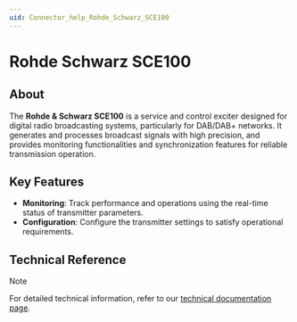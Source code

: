```yaml
---
uid: Connector_help_Rohde_Schwarz_SCE100
---
```


# Rohde Schwarz SCE100

## About

The **Rohde & Schwarz SCE100** is a service and control exciter designed for digital radio broadcasting systems, particularly for DAB/DAB+ networks. It generates and processes broadcast signals with high precision, and provides monitoring functionalities and synchronization features for reliable transmission operation.

## Key Features

- **Monitoring**: Track performance and operations using the real-time status of transmitter parameters.
- **Configuration**: Configure the transmitter settings to satisfy operational requirements.

## Technical Reference

> [!NOTE]
> For detailed technical information, refer to our [technical documentation page](xref:Connector_help_Rohde_Schwarz_SCE100_Technical).
